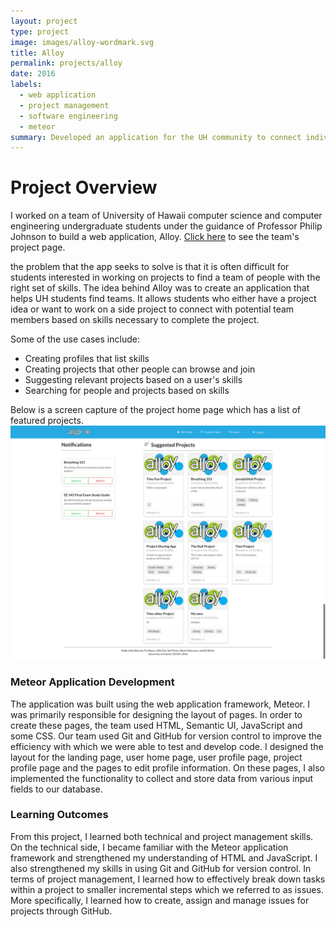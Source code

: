 ```yaml
---
layout: project
type: project
image: images/alloy-wordmark.svg
title: Alloy
permalink: projects/alloy
date: 2016
labels:
  - web application
  - project management
  - software engineering
  - meteor
summary: Developed an application for the UH community to connect individuals and project teams.
---
```

# Project Overview
I worked on a team of University of Hawaii computer science and computer engineering undergraduate students under the guidance of Professor Philip Johnson to build a web application, Alloy. [Click here](https://alloyteams.github.io/) to see the team's project page. 

the problem that the app seeks to solve is that it is often difficult for students interested in working on projects to find a team of people with the right set of skills. The idea behind Alloy was to create an application that helps UH students find teams. It allows students who either have a project idea or want to work on a side project to connect with potential team members based on skills necessary to complete the project. 

Some of the use cases include:
* Creating profiles that list skills
* Creating projects that other people can browse and join
* Suggesting relevant projects based on a user's skills
* Searching for people and projects based on skills

Below is a screen capture of the project home page which has a list of featured projects.
<img class="ui centered image" src="../images/landing-page-logged-in-final.png">

### Meteor Application Development
The application was built using the web application framework, Meteor. I was primarily responsible for designing the layout of pages. In order to create these pages, the team used HTML, Semantic UI, JavaScript and some CSS. Our team used Git and GitHub for version control to improve the efficiency with which we were able to test and develop code. I designed the layout for the landing page, user home page, user profile page, project profile page and the pages to edit profile information. On these pages, I also implemented the functionality to collect and store data from various input fields to our database.

### Learning Outcomes
From this project, I learned both technical and project management skills. On the technical side, I became familiar with the Meteor application framework and strengthened my understanding of HTML and JavaScript. I also strengthened my skills in using Git and GitHub for version control. In terms of project management, I learned how to effectively break down tasks within a project to smaller incremental steps which we referred to as issues. More specifically, I learned how to create, assign and manage issues for projects through GitHub. 

